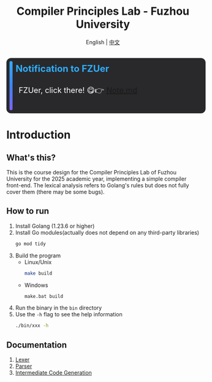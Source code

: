 <div align="center">

# Compiler Principles Lab - Fuzhou University

</div>

<div align="center">
English | <a href="README.zh.md">中文</a>
</div>

<div style="display: flex; flex-direction: row; isolation: isolate; width: 100%; height: 8rem; background: #29292c; border-radius: 0.75rem; overflow: hidden; font-size: 1.25rem; padding: 0.5rem 0.5rem; margin-top: 2rem;">
   <div style="width: 0.5rem; height: 100%; background: linear-gradient(to bottom, #2eadff, #3d83ff, #7e61ff); border-radius: 0.5rem;">
   </div>
   <div style="flex: 1; padding: 0.5rem; color: #ffffff;line-height: 1.5rem;">
         <div style="font-size: 1.5rem; font-weight: bold; color: #2eadff;"> 
            Notification to FZUer
         </div>
         <div style="flex: 1; padding: 2rem 0.5rem; color: #ffffff; line-height: 1.5rem;">
            FZUer, click there! 😋👉 <a href="/docs/note.md"> Note.md </a>
         </div>
   </div>
</div>

# Introduction

## What's this?

This is the course design for the Compiler Principles Lab of Fuzhou University for the 2025 academic year, 
implementing a simple compiler front-end. The lexical analysis refers to Golang's rules but does not fully 
cover them (there may be some bugs).

## How to run

1. Install Golang (1.23.6 or higher)
2. Install Go modules(actually does not depend on any third-party libraries)
   ```bash
   go mod tidy
   ```
3. Build the program
   - Linux/Unix
      ```bash
      make build
      ```
   - Windows
      ```bash
      make.bat build
      ```
4. Run the binary in the `bin` directory
5. Use the `-h` flag to see the help information
   ```bash
   ./bin/xxx -h
   ```

## Documentation

1. [Lexer](/docs/lexer.md)
2. [Parser](/docs/parser.md)
3. [Intermediate Code Generation](/docs/intermediate-code-generation.md)